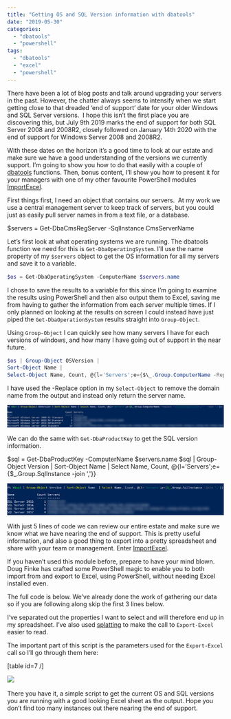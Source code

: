```yaml
---
title: "Getting OS and SQL Version information with dbatools"
date: "2019-05-30"
categories:
  - "dbatools"
  - "powershell"
tags:
  - "dbatools"
  - "excel"
  - "powershell"
---
```


There have been a lot of blog posts and talk around upgrading your servers in the past. However, the chatter always seems to intensify when we start getting close to that dreaded ‘end of support’ date for your older Windows and SQL Server versions.  I hope this isn’t the first place you are discovering this, but July 9th 2019 marks the end of support for both SQL Server 2008 and 2008R2, closely followed on January 14th 2020 with the end of support for Windows Server 2008 and 2008R2.

With these dates on the horizon it’s a good time to look at our estate and make sure we have a good understanding of the versions we currently support. I’m going to show you how to do that easily with a couple of [dbatools](https://dbatools.io/) functions. Then, bonus content, I’ll show you how to present it for your managers with one of my other favourite PowerShell modules [ImportExcel](https://github.com/dfinke/ImportExcel).

First things first, I need an object that contains our servers.  At my work we use a central management server to keep track of servers, but you could just as easily pull server names in from a text file, or a database.

$servers = Get-DbaCmsRegServer -SqlInstance CmsServerName

Let’s first look at what operating systems we are running. The dbatools function we need for this is `Get-DbaOperatingSystem`. I’ll use the name property of my `$servers` object to get the OS information for all my servers and save it to a variable.

```PowerShell
$os = Get-DbaOperatingSystem -ComputerName $servers.name
```

I chose to save the results to a variable for this since I’m going to examine the results using PowerShell and then also output them to Excel, saving me from having to gather the information from each server multiple times. If I only planned on looking at the results on screen I could instead have just piped the `Get-DbaOperationSystem` results straight into `Group-Object`.

Using `Group-Object` I can quickly see how many servers I have for each versions of windows, and how many I have going out of support in the near future.

```PowerShell
$os | Group-Object OSVersion |
Sort-Object Name |
Select-Object Name, Count, @{l='Servers';e={$\_.Group.ComputerName -Replace '.domain.name,''  -Join ','}}
```

I have used the -Replace option in my `Select-Object` to remove the domain name from the output and instead only return the server name.

[![](os-2.jpg)](https://jesspomfret.com/wp-content/uploads/2019/05/os-2.jpg)

We can do the same with `Get-DbaProductKey` to get the SQL version information.

$sql = Get-DbaProductKey -ComputerName $servers.name
$sql | Group-Object Version |
Sort-Object Name  |
Select Name, Count, @{l='Servers';e={$\_.Group.SqlInstance -join ','}}

[![](sql.jpg)](https://jesspomfret.com/wp-content/uploads/2019/05/sql.jpg)

With just 5 lines of code we can review our entire estate and make sure we know what we have nearing the end of support. This is pretty useful information, and also a good thing to export into a pretty spreadsheet and share with your team or management. Enter [ImportExcel](https://github.com/dfinke/ImportExcel).

If you haven’t used this module before, prepare to have your mind blown. Doug Finke has crafted some PowerShell magic to enable you to both import from and export to Excel, using PowerShell, without needing Excel installed even.

The full code is below. We’ve already done the work of gathering our data so if you are following along skip the first 3 lines below.

I’ve separated out the properties I want to select and will therefore end up in my spreadsheet. I’ve also used [splatting](https://dbatools.io/splat/) to make the call to `Export-Excel` easier to read.

<script src="https://gist.github.com/jpomfret/3e3449146f0d72fba9654ac09472cc0f.js"></script>

The important part of this script is the parameters used for the `Export-Excel` call so I’ll go through them here:

\[table id=7 /\]

![](ExcelOutput-1024x669.jpg)

There you have it, a simple script to get the current OS and SQL versions you are running with a good looking Excel sheet as the output. Hope you don’t find too many instances out there nearing the end of support.
